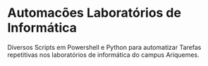 # Automacões Laboratórios de Informática
Diversos Scripts em Powershell e Python para automatizar Tarefas repetitivas nos laboratórios de informática do campus Ariquemes.
